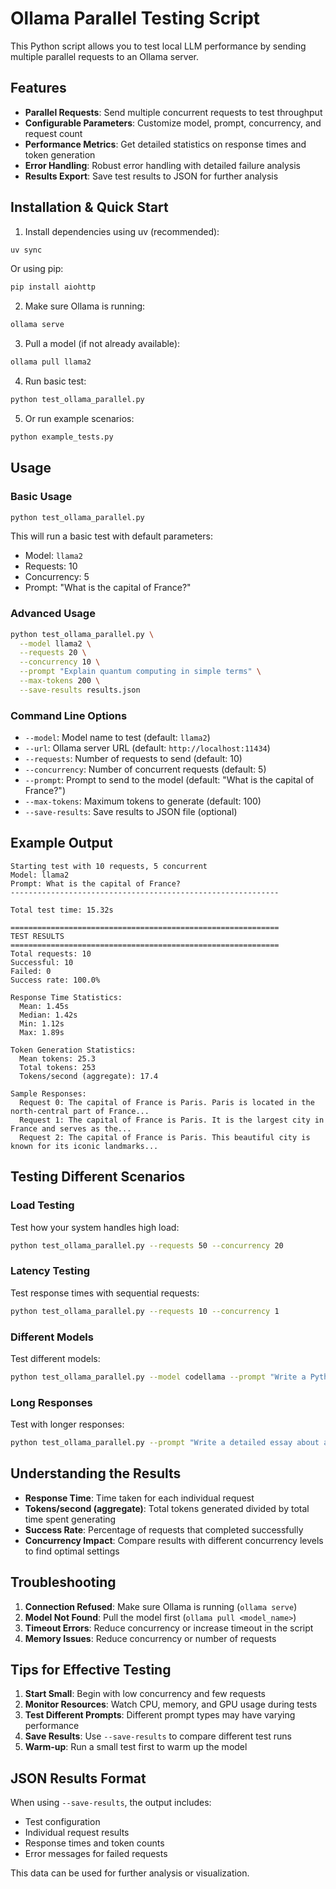# Ollama Parallel Testing Script

This Python script allows you to test local LLM performance by sending multiple parallel requests to an Ollama server.

## Features

- **Parallel Requests**: Send multiple concurrent requests to test throughput
- **Configurable Parameters**: Customize model, prompt, concurrency, and request count
- **Performance Metrics**: Get detailed statistics on response times and token generation
- **Error Handling**: Robust error handling with detailed failure analysis
- **Results Export**: Save test results to JSON for further analysis

## Installation & Quick Start

1. Install dependencies using uv (recommended):
```bash
uv sync
```

Or using pip:
```bash
pip install aiohttp
```

2. Make sure Ollama is running:
```bash
ollama serve
```

3. Pull a model (if not already available):
```bash
ollama pull llama2
```

4. Run basic test:
```bash
python test_ollama_parallel.py
```

5. Or run example scenarios:
```bash
python example_tests.py
```

## Usage

### Basic Usage

```bash
python test_ollama_parallel.py
```

This will run a basic test with default parameters:
- Model: `llama2`
- Requests: 10
- Concurrency: 5
- Prompt: "What is the capital of France?"

### Advanced Usage

```bash
python test_ollama_parallel.py \
  --model llama2 \
  --requests 20 \
  --concurrency 10 \
  --prompt "Explain quantum computing in simple terms" \
  --max-tokens 200 \
  --save-results results.json
```

### Command Line Options

- `--model`: Model name to test (default: `llama2`)
- `--url`: Ollama server URL (default: `http://localhost:11434`)
- `--requests`: Number of requests to send (default: 10)
- `--concurrency`: Number of concurrent requests (default: 5)
- `--prompt`: Prompt to send to the model (default: "What is the capital of France?")
- `--max-tokens`: Maximum tokens to generate (default: 100)
- `--save-results`: Save results to JSON file (optional)

## Example Output

```
Starting test with 10 requests, 5 concurrent
Model: llama2
Prompt: What is the capital of France?
------------------------------------------------------------

Total test time: 15.32s

============================================================
TEST RESULTS
============================================================
Total requests: 10
Successful: 10
Failed: 0
Success rate: 100.0%

Response Time Statistics:
  Mean: 1.45s
  Median: 1.42s
  Min: 1.12s
  Max: 1.89s

Token Generation Statistics:
  Mean tokens: 25.3
  Total tokens: 253
  Tokens/second (aggregate): 17.4

Sample Responses:
  Request 0: The capital of France is Paris. Paris is located in the north-central part of France...
  Request 1: The capital of France is Paris. It is the largest city in France and serves as the...
  Request 2: The capital of France is Paris. This beautiful city is known for its iconic landmarks...
```

## Testing Different Scenarios

### Load Testing
Test how your system handles high load:
```bash
python test_ollama_parallel.py --requests 50 --concurrency 20
```

### Latency Testing
Test response times with sequential requests:
```bash
python test_ollama_parallel.py --requests 10 --concurrency 1
```

### Different Models
Test different models:
```bash
python test_ollama_parallel.py --model codellama --prompt "Write a Python function to sort a list"
```

### Long Responses
Test with longer responses:
```bash
python test_ollama_parallel.py --prompt "Write a detailed essay about artificial intelligence" --max-tokens 500
```

## Understanding the Results

- **Response Time**: Time taken for each individual request
- **Tokens/second (aggregate)**: Total tokens generated divided by total time spent generating
- **Success Rate**: Percentage of requests that completed successfully
- **Concurrency Impact**: Compare results with different concurrency levels to find optimal settings

## Troubleshooting

1. **Connection Refused**: Make sure Ollama is running (`ollama serve`)
2. **Model Not Found**: Pull the model first (`ollama pull <model_name>`)
3. **Timeout Errors**: Reduce concurrency or increase timeout in the script
4. **Memory Issues**: Reduce concurrency or number of requests

## Tips for Effective Testing

1. **Start Small**: Begin with low concurrency and few requests
2. **Monitor Resources**: Watch CPU, memory, and GPU usage during tests
3. **Test Different Prompts**: Different prompt types may have varying performance
4. **Save Results**: Use `--save-results` to compare different test runs
5. **Warm-up**: Run a small test first to warm up the model

## JSON Results Format

When using `--save-results`, the output includes:
- Test configuration
- Individual request results
- Response times and token counts
- Error messages for failed requests

This data can be used for further analysis or visualization.